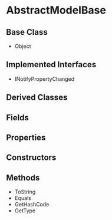 # AbstractModelBase
## Base Class
- Object
## Implemented Interfaces
- INotifyPropertyChanged
## Derived Classes
## Fields
## Properties
## Constructors
## Methods
- ToString
- Equals
- GetHashCode
- GetType
